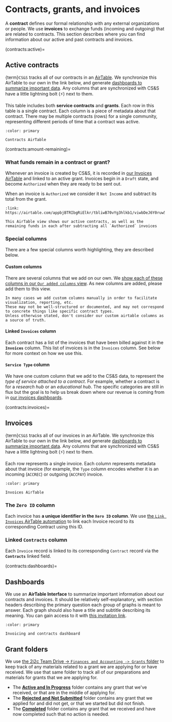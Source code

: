 # Contracts, grants, and invoices

A **contract** defines our formal relationship with any external organizations or people.
We use **invoices** to exchange funds (incoming and outgoing) that are related to contracts.
This section describes where you can find information about our active and past contracts and invoices.

(contracts:active)=
## Active contracts

{term}`CS&S` tracks all of our contracts in an [AirTable](accounts:airtable).
We synchronize this AirTable to our own in the link below, and generate [dashboards to summarize important data](contracts:dashboards).
Any columns that are synchronized with CS&S have a little lightning bolt (⚡) next to them.

This table includes both **service contracts** and **grants**.
Each row in this table is a single contract.
Each column is a piece of metadata about that contract.
There may be multiple contracts (rows) for a single community, representing different periods of time that a contract was active.

```{button-link} https://airtable.com/appbjBTRIbgRiElkr/tbliwB70vYg3hlkb1/viwWPJhcFbXUJZUO6
:color: primary

Contracts AirTable
```

(contracts:amount-remaining)=
### What funds remain in a contract or grant?

Whenever an invoice is created by CS&S, it is recorded in [our Invoices AirTable](contracts:invoices) and linked to an active grant.
Invoices begin in a `Draft` state, and become `Authorized` when they are ready to be sent out.

When an invoice is `Authorized` we consider it `Net Income` and subtract its total from the grant.

```{card} Remaining income in active contracts and grants
:link: https://airtable.com/appbjBTRIbgRiElkr/tbliwB70vYg3hlkb1/viwbDeJ6Y0ruw5XH5/fldORbyrkf9uKyOa9

This AirTable view shows our active contracts, as well as the remaining funds in each after subtracting all `Authorized` invoices
```


### Special columns

There are a few special columns worth highlighting, they are described below.

#### Custom columns

There are several columns that we add on our own.
We [show each of these columns in our `Our added columns` view](https://airtable.com/appbjBTRIbgRiElkr/tbliwB70vYg3hlkb1/viwysz1Pyu242mGdt).
As new columns are added, please add them to this view.

```{admonition} These are not sources of truth unless explicitly stated
In many cases we add custom columns manually in order to facilitate visualization, reporting, etc.
These may not be well-structured or documented, and may not correspond to concrete things like specific contract types.
Unless otherwise stated, don't consider our custom airtable columns as a source of truth.
```

#### Linked `Invoices` column

Each contract has a list of the invoices that have been billed against it in the **`Invoices`** column.
This list of invoices is in the `Invoices` column.
See below for more context on how we use this.

#### `Service Type` column

We have one custom column that we add to the CS&S data, to represent the _type of service attached to a contract_.
For example, whether a contract is for a _research hub_ or an _educational hub_.
The specific categories are still in flux but the goal is to help us break down where our revenue is coming from in [our invoices dashboards](contracts:dashboards).

(contracts:invoices)=
## Invoices

{term}`CS&S` tracks all of our invoices in an AirTable.
We synchronize this AirTable to our own in the link below, and generate [dashboards to summarize important data](contracts:dashboards).
Any columns that are synchronized with CS&S have a little lightning bolt (⚡) next to them.

Each row represents a single invoice.
Each column represents metadata about that invoice (for example, the `Type` column encodes whether it is an incoming (`ACCREC`) or outgoing (`ACCPAY`) invoice.

```{button-link} https://airtable.com/appbjBTRIbgRiElkr/tblkmferOITqS2vH8/viwfuamzW4kbaQSSJ
:color: primary

Invoices AirTable
```

### The `Zero ID` column

Each invoice has **a unique identifier in the `Xero ID` column**.
We use [the `Link Invoices` AirTable automation](https://airtable.com/appbjBTRIbgRiElkr/wflPVmcmuMb38DYIW/wtr3oTLWhTJoVns8d) to link each Invoice record to its corresponding Contract using this ID.

### Linked `Contracts` column

Each `Invoice` record is linked to its corresponding `Contract` record via the **`Contracts`** linked field.

(contracts:dashboards)=
## Dashboards

We use an **AirTable Interface** to summarize important information about our contracts and invoices.
It should be relatively self-explanatory, with section headers describing the primary question each group of graphs is meant to answer.
Each graph should also have a title and subtitle describing its meaning.
You can gain access to it with [this invitation link](https://airtable.com/invite/l?inviteId=invF192DfoKa5xqqY&inviteToken=ef8865617dd3b6ebbb01b753fa2de0d231f1a7f526b6fe07d3cf88c12a418f5f&utm_medium=email&utm_source=product_team&utm_content=transactional-alerts).

```{button-link} https://airtable.com/appbjBTRIbgRiElkr/pagDRzpzpmKVNncH7
:color: primary

Invoicing and contracts dashboard
```

## Grant folders

We use [the 2i2c Team Drive -> `Finances and Accounting -> Grants` folder](https://drive.google.com/drive/folders/1VvER_SxLDKjDYwfXYyEbPX9GN7YlsNpT?usp=sharing) to keep track of any materials related to a grant we are applying for or have received.
We use that same folder to track all of our preparations and materials for grants that we are applying for.


- The [**Active and In Progress**](https://drive.google.com/drive/folders/1Mgio3WQfpXkuuy_i--ioY_9XHIff4cQe?usp=share_link) folder contains any grant that we've received, or that are in the middle of applying for.
- The [**Rejected and Not Submitted**](https://drive.google.com/drive/folders/1BqCYoOvDrkv_f5eYbbrkP_3sHv2M6i7b?usp=share_link) folder contains any grant that we applied for and did not get, or that we started but did not finish.
- The [**Completed**](https://drive.google.com/drive/folders/1BALUGZh2x_LsQuBSMXAfxeryeP9bMleD?usp=share_link) folder contains any grant that we received and have now completed such that no action is needed.